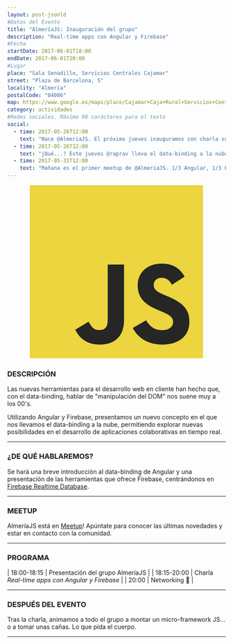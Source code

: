 ```yaml
---
layout: post-jsonld
#Datos del Evento
title: "AlmeríaJS: Inauguración del grupo"
description: "Real-time apps con Angular y Firebase"
#Fecha
startDate: 2017-06-01T18:00
endDate: 2017-06-01T20:00
#Lugar
place: "Sala Senadillo, Servicios Centrales Cajamar"
street: "Plaza de Barcelona, 5"
locality: "Almería"
postalCode: "04006"
map: https://www.google.es/maps/place/Cajamar+Caja+Rural+Servicios+Centrales/@36.8368122,-2.4559652,15z/data=!4m5!3m4!1s0x0:0x6e14dec6d5a5798c!8m2!3d36.8368122!4d-2.4559652
category: actividades
#Redes sociales. Máximo 90 carácteres para el texto
social:	
  - time: 2017-05-26T12:00
    text: "Nace @AlmeriaJS. El próximo jueves inauguramos con charla sobre Angular y Firebase!"
  - time: 2017-05-26T12:00
    text: "jQué...? Este jueves @raprav lleva el data-binding a la nube con Angular y Firebase"
  - time: 2017-05-31T12:00
    text: "Mañana es el primer meetup de @AlmeriaJS. 1/3 Angular, 1/3 Firebase y 1/3 Beers!"
---
```


<p align="center">
  <img src="/recursos/2017-06-01/almeriajs/js.png" alt="AlmeríaJS" width="400px"/>
</p>


### DESCRIPCIÓN
Las nuevas herramientas para el desarrollo web en cliente han hecho que, con el data-binding, hablar de "manipulación del DOM" nos suene muy a los 00's. 

Utilizando Angular y Firebase, presentamos un nuevo concepto en el que nos llevamos el data-binding a la nube, permitiendo explorar nuevas posibilidades en el desarrollo de aplicaciones colaborativas en tiempo real.

---

### ¿DE QUÉ HABLAREMOS?
Se hará una breve introducción al data-binding de Angular y una presentación de las herramientas que ofrece Firebase, centrándonos en [Firebase Realtime Database](https://firebase.google.com/docs/database/?hl=es).

---

### MEETUP
AlmeríaJS está en [Meetup](https://www.meetup.com/es-ES/almeriajs/)! Apúntate para conocer las últimas novedades y estar en contacto con la comunidad.

---

### PROGRAMA
| 18:00-18:15   | Presentación del grupo AlmeríaJS  				|
| 18:15-20:00   | Charla _Real-time apps con Angular y Firebase_ 	|
| 20:00 		| Networking 🍻										|


---



### DESPUÉS DEL EVENTO
Tras la charla, animamos a todo el grupo a montar un micro-framework JS... o a tomar unas cañas. Lo que pida el cuerpo.

---


